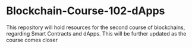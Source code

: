 # Blockchain-Course-102-dApps
This repository will hold resources for the second course of blockchains, regarding Smart Contracts and dApps. This will be further updated as the course comes closer
